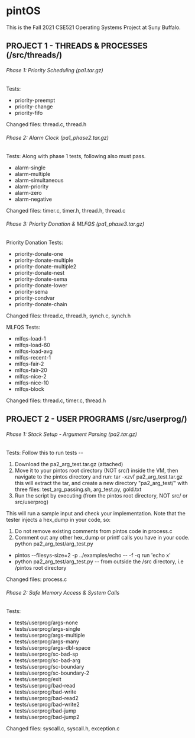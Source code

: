 # pintOS 
This is the Fall 2021 CSE521 Operating Systems Project at Suny Buffalo. 


## PROJECT 1 - THREADS & PROCESSES (/src/threads/)

###### Phase 1: Priority Scheduling (pa1.tar.gz)

Tests:
* priority-preempt
* priority-change
* priority-fifo

Changed files: thread.c, thread.h

###### Phase 2: Alarm Clock (pa1_phase2.tar.gz)

Tests:
Along with phase 1 tests, following also must pass.
* alarm-single
* alarm-multiple
* alarm-simultaneous
* alarm-priority
* alarm-zero
* alarm-negative
 
Changed files: timer.c, timer.h, thread.h, thread.c

###### Phase 3: Priority Donation & MLFQS (pa1_phase3.tar.gz)

Priority Donation
Tests:
* priority-donate-one
* priority-donate-multiple
* priority-donate-multiple2
* priority-donate-nest
* priority-donate-sema
* priority-donate-lower
* priority-sema
* priority-condvar
* priority-donate-chain

Changed files: thread.c, thread.h, synch.c, synch.h

MLFQS
Tests:
* mlfqs-load-1
* mlfqs-load-60
* mlfqs-load-avg
* mlfqs-recent-1
* mlfqs-fair-2
* mlfqs-fair-20
* mlfqs-nice-2
* mlfqs-nice-10
* mlfqs-block

Changed files: thread.c, timer.c, thread.h



## PROJECT 2 - USER PROGRAMS (/src/userprog/)

###### Phase 1: Stack Setup - Argument Parsing (pa2.tar.gz)

Tests:
Follow this to run tests -- 
1. Download the pa2_arg_test.tar.gz (attached)
2. Move it to your pintos root directory (NOT src/) inside the VM, then navigate to the pintos directory and run:
    tar -xzvf pa2_arg_test.tar.gz
    this will extract the tar, and create a new directory "pa2_arg_test/" with three files: test_arg_passing.sh, arg_test.py, gold.txt
3. Run the script by executing (from the pintos root directory, NOT src/ or src/userprog)

This will run a sample input and check your implementation. Note that the tester injects a hex_dump in your code, so:
1. Do not remove existing comments from pintos code in process.c
2. Comment out any other hex_dump or printf calls you have in your code.
    python pa2_arg_test/arg_test.py
* pintos --filesys-size=2 -p ../examples/echo -- -f -q run 'echo x'
* python pa2_arg_test/arg_test.py  -- from outside the /src directory, i.e /pintos root directory


Changed files: process.c

###### Phase 2: Safe Memory Access & System Calls

Tests:
* tests/userprog/args-none
* tests/userprog/args-single
* tests/userprog/args-multiple
* tests/userprog/args-many
* tests/userprog/args-dbl-space
* tests/userprog/sc-bad-sp
* tests/userprog/sc-bad-arg
* tests/userprog/sc-boundary
* tests/userprog/sc-boundary-2
* tests/userprog/exit
* tests/userprog/bad-read
* tests/userprog/bad-write
* tests/userprog/bad-read2
* tests/userprog/bad-write2
* tests/userprog/bad-jump
* tests/userprog/bad-jump2

Changed files: syscall.c, syscall.h, exception.c


